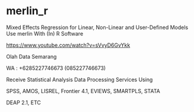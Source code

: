 # merlin_r
Mixed Effects Regression for Linear, Non-Linear and User-Defined Models Use merlin With (In) R Software

https://www.youtube.com/watch?v=sVvyD6GvYkk

Olah Data Semarang

WA : +6285227746673 (085227746673)

Receive Statistical Analysis Data Processing Services Using

SPSS, AMOS, LISREL, Frontier 4.1, EVIEWS, SMARTPLS, STATA

DEAP 2.1, ETC
